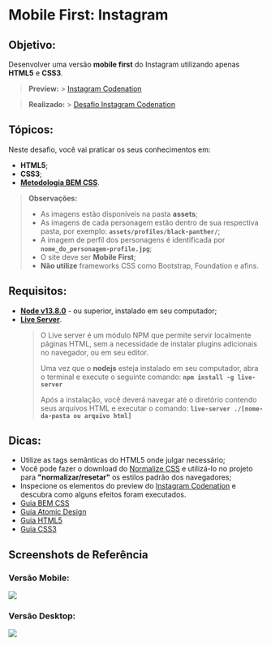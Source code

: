 # Mobile First: Instagram

## Objetivo:

Desenvolver uma versão **mobile first** do Instagram utilizando apenas **HTML5** e **CSS3**.

> **Preview:** > [Instagram Codenation](https://aceleradev-react.netlify.com/aula-02/public)

> **Realizado:** > [Desafio Instagram Codenation](https://desafio-react-mod-2.netlify.app/public/index.html)

## Tópicos:

Neste desafio, você vai praticar os seus conhecimentos em:

- **HTML5**;
- **CSS3**;
- **[Metodologia BEM CSS](http://getbem.com/naming/)**.

> **Observações:**
>
> - As imagens estão disponíveis na pasta **assets**;
> - As imagens de cada personagem estão dentro de sua respectiva pasta, por exemplo: **`assets/profiles/black-panther/`**;
> - A imagem de perfil dos personagens é identificada por **`nome_do_personagem-profile.jpg`**;
> - O site deve ser **Mobile First**;
> - **Não utilize** frameworks CSS como Bootstrap, Foundation e afins.

## Requisitos:

- **[Node v13.8.0](https://nodejs.org/en/)** - ou superior, instalado em seu computador;
- **[Live Server](https://www.npmjs.com/package/live-server)**.
  ​
  > O Live server é um módulo NPM que permite servir localmente páginas HTML, sem a necessidade de instalar plugins adicionais no navegador, ou em seu editor.
  >
  > Uma vez que o **nodejs** esteja instalado em seu computador, abra o terminal e execute o seguinte comando:
  > **`npm install -g live-server`**
  >
  > Após a instalação, você deverá navegar até o diretório contendo seus arquivos HTML e executar o comando:
  > **`live-server ./[nome-da-pasta ou arquivo html]`**

## Dicas:

- Utilize as tags semânticas do HTML5 onde julgar necessário;
- Você pode fazer o download do [Normalize CSS](https://necolas.github.io/normalize.css/) e utilizá-lo no projeto para **"normalizar/resetar"** os estilos padrão dos navegadores;
- Inspecione os elementos do preview do [Instagram Codenation](https://aceleradev-react.netlify.com/aula-02/public/) e descubra como alguns efeitos foram executados.
- [Guia BEM CSS](http://getbem.com/naming/)
- [Guia Atomic Design](https://bradfrost.com/blog/post/atomic-web-design/)
- [Guia HTML5](https://www.w3c.br/pub/Cursos/CursoHTML5/html5-web.pdf)
- [Guia CSS3](https://www.w3c.br/pub/Materiais/PublicacoesW3C/guia-css-w3cbr.pdf)

## Screenshots de Referência

### Versão Mobile:

![](https://codenation-challenges.s3-us-west-1.amazonaws.com/react-12/screenshot-aula-02-mobile.jpg)

### Versão Desktop:

![](https://codenation-challenges.s3-us-west-1.amazonaws.com/react-12/screenshot-aula-02-desktop.jpg)
